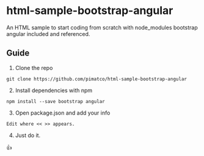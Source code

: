 # html-sample-bootstrap-angular
An HTML sample to start coding from scratch with node_modules bootstrap angular included and referenced.


## Guide

1. Clone the repo
```
git clone https://github.com/pimatco/html-sample-bootstrap-angular
```

2. Install dependencies with npm
```
npm install --save bootstrap angular
```

3. Open package.json and add your info
```
Edit where << >> appears.
```

4. Just do it.

:+1:


